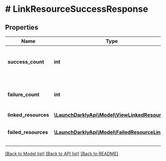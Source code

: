 # # LinkResourceSuccessResponse

## Properties

Name | Type | Description | Notes
------------ | ------------- | ------------- | -------------
**success_count** | **int** | The number of resources successfully linked. |
**failure_count** | **int** | The number of resources that failed to link. |
**linked_resources** | [**\LaunchDarklyApi\Model\ViewLinkedResources**](ViewLinkedResources.md) |  | [optional]
**failed_resources** | [**\LaunchDarklyApi\Model\FailedResourceLink[]**](FailedResourceLink.md) | Details of resources that failed to link. | [optional]

[[Back to Model list]](../../README.md#models) [[Back to API list]](../../README.md#endpoints) [[Back to README]](../../README.md)
